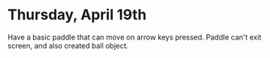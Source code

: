 # Thursday, April 19th
Have a basic paddle that can move on arrow keys pressed.  Paddle can't exit screen, and also created ball object.
